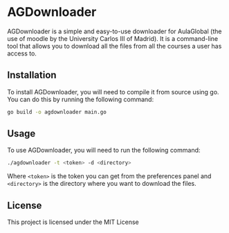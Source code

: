 # AGDownloader

AGDownloader is a simple and easy-to-use downloader for AulaGlobal (the use of moodle by the University Carlos III of Madrid). It is a command-line tool that allows you to download all the files from all the courses a user has access to.

## Installation

To install AGDownloader, you will need to compile it from source using go. You can do this by running the following command:

```bash
go build -o agdownloader main.go
```

## Usage

To use AGDownloader, you will need to run the following command:

```bash
./agdownloader -t <token> -d <directory>
```

Where `<token>` is the token you can get from the preferences panel and `<directory>` is the directory where you want to download the files.


## License

This project is licensed under the MIT License

